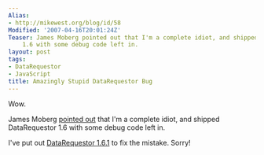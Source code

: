 ```yaml
---
Alias:
- http://mikewest.org/blog/id/58
Modified: '2007-04-16T20:01:24Z'
Teaser: James Moberg pointed out that I'm a complete idiot, and shipped DataRequestor
    1.6 with some debug code left in.
layout: post
tags:
- DataRequestor
- JavaScript
title: Amazingly Stupid DataRequestor Bug
---
```

Wow.

James Moberg [pointed out][point] that I'm a complete idiot, and shipped DataRequestor 1.6 with some debug code left in.  

I've put out [DataRequestor 1.6.1][new] to fix the mistake.  Sorry!

[point]: http://mikewest.org/archive/datarequestor#c000120
[new]: http://mikewest.org/file_download/10